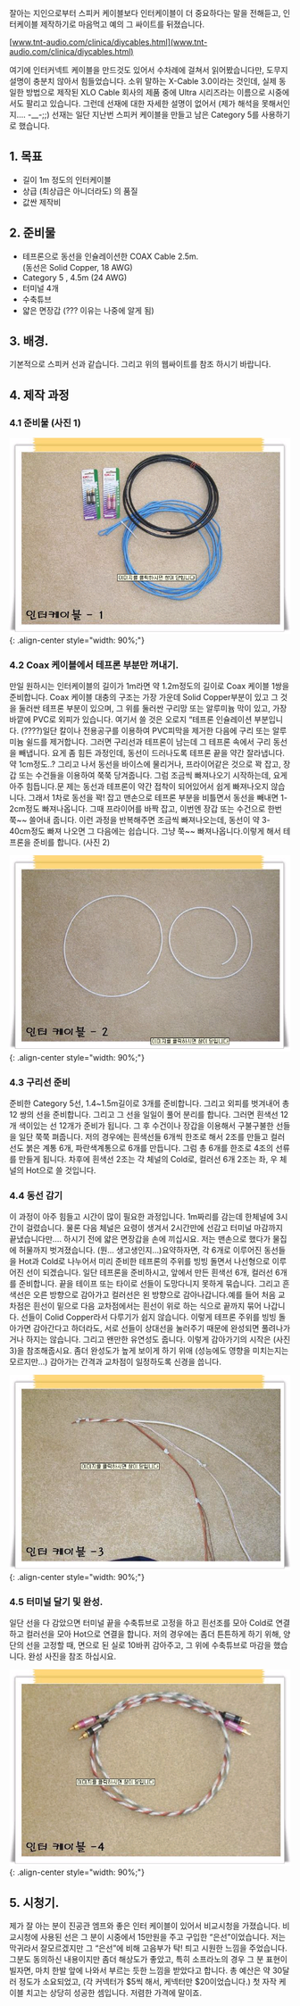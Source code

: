 잘아는 지인으로부터 스피커 케이블보다 인터케이블이 더 중요하다는 말을 전해듣고, 인터케이블 제작하기로 마음먹고 예의 그 싸이트를 뒤졌습니다.

[www.tnt-audio.com/clinica/diycables.html](www.tnt-audio.com/clinica/diycables.html)

여기에 인터커넥트 케이블을 만드것도 있어서 수차례에 걸쳐서 읽어봤습니다만, 도무지 설명이 충분치 않아서 힘들었습니다. 소위 말하는 X-Cable 3.0이라는 것인데, 실제 동일한 방법으로 제작된 XLO Cable 회사의 제품 중에 Ultra 시리즈라는 이름으로 시중에서도 팔리고 있습니다.
그런데 선재에 대한 자세한 설명이 없어서 (제가 해석을 못해서인지…. -__-;;) 선재는 일단 지난번 스피커 케이블을 만들고 남은 Category 5를 사용하기로 했습니다.


## 1. 목표
- 길이 1m 정도의 인터케이블
- 상급 (최상급은 아니더라도) 의 품질
- 값싼 제작비

## 2. 준비물
- 테프론으로 동선을 인슐레이션한 COAX Cable 2.5m.\
  (동선은 Solid Copper, 18 AWG)
- Category 5 , 4.5m (24 AWG)
- 터미널 4개
- 수축튜브
- 얇은 면장갑 (??? 이유는 나중에 알게 됨)

## 3. 배경.
기본적으로 스피커 선과 같습니다. 그리고 위의 웹싸이트를 참조 하시기 바랍니다.

## 4. 제작 과정
### 4.1 준비물 (사진 1)
![styled-image](/assets/images/2004-10-03/2004-10-03-01.png){: .align-center style="width: 90%;"}

### 4.2 Coax 케이블에서 테프론 부분만 꺼내기.
만일 원하시는 인터케이블의 길이가 1m라면 약 1.2m정도의 길이로 Coax 케이블 1쌍을 준비합니다. Coax 케이블 대충의 구조는 가장 가운데 Solid Copper부분이 있고 그 것을 둘러싼 테프론 부분이 있으며, 그 위를 둘러싼 구리망 또는 알루미늄 막이 있고, 가장 바깥에 PVC로 외피가 있습니다.
여기서 쓸 것은 오로지 “테프론 인슐레이션 부분입니다. (????)일단 칼이나 전용공구를 이용하여 PVC피막을 제거한 다음에 구리 또는 알루미늄 쉴드를 제거합니다.
그러면 구리선과 테프론이 남는데 그 테프론 속에서 구리 동선을 빼냅니다. 요게 좀 힘든 과정인데, 동선이 드러나도록 테프론 끝을 약간 잘라냅니다. 약 1cm정도..?
그리고 나서 동선을 바이스에 물리거나, 프라이어같은 것으로 꽉 잡고, 장갑 또는 수건들을 이용하여 쭉쭉 당겨줍니다. 그럼 조금씩 빠져나오기 시작하는데, 요게 아주 힘듭니다.문 제는 동선과 테프론이 약간 접착이 되어있어서 쉽게 빠져나오지 않습니다. 그래서 1차로 동선을 꽉! 잡고 맨손으로 테프론 부분을 비틀면서 동선을 빼내면 1-2cm정도 빠져나옵니다. 그때 프라이어를 바짝 잡고, 이번엔 장갑 또는 수건으로 한번 쭉~~ 쓸어내 줍니다.
이런 과정을 반복해주면 조금씩 빠져나오는데, 동선이 약 3-40cm정도 빠져 나오면 그 다음에는 쉽습니다. 그냥 쭉~~ 빠져나옵니다.이렇게 해서 테프론을 준비를 합니다. (사진 2)

![styled-image](/assets/images/2004-10-03/2004-10-03-02.png){: .align-center style="width: 90%;"}


### 4.3 구리선 준비

준비한 Category 5선, 1.4~1.5m길이로 3개를 준비합니다. 그리고 외피를 벗겨내어 총 12 쌍의 선을 준비합니다. 그리고 그 선을 일일이 풀어 분리를 합니다. 그러면 흰색선 12개 색이있는 선 12개가 준비가 됩니다. 그 후 수건이나 장갑을 이용해서 구불구불한 선들을 일단 쭉쭉 펴줍니다.
저의 경우에는 흰색선들 6개씩 한조로 해서 2조를 만들고 컬러선도 붉은 계통 6개, 파란색계통으로 6개를 만듭니다. 그럼 총 6개를 한조로 4조의 선류를 만들게 됩니다.
차후에 흰색선 2조는 각 체널의 Cold로, 컬러선 6개 2조는 좌, 우 체널의 Hot으로 쓸 것입니다.

### 4.4 동선 감기
이 과정이 아주 힘들고 시간이 많이 필요한 과정입니다. 1m짜리를 감는데 한체널에 3시간이 걸렸습니다. 물론 다음 체널은 요령이 생겨서 2시간만에 선감고 터미널 마감까지 끝냈습니다만….
하시기 전에 얇은 면장갑을 손에 끼십시요. 저는 맨손으로 했다가 물집에 허물까지 벗겨졌습니다. (뭔… 생고생인지…)요약하자면, 각 6개로 이루어진 동선들을 Hot과 Cold로 나누어서 미리 준비한 테프론의 주위를 빙빙 돌면서 나선형으로 이루어진 선이 되겠습니다.
일단 테프론을 준비하시고, 앞에서 만든 흰색선 6개, 컬러선 6개를 준비합니다. 끝을 테이프 또는 타이로 선들이 도망다니지 못하게 묶습니다. 그리고 흔색선은 오른 방향으로 감아가고 컬러선은 왼 방향으로 감아나갑니다.예를 들어 처음 교차점은 흰선이 밑으로 다음 교차점에서는 흰선이 위로 하는 식으로 끝까지 묶어 나갑니다.
선들이 Colid Copper라서 다루기가 쉽지 않습니다.
이렇게 테프론 주위를 빙빙 돌아가면 감아간다고 하더라도, 서로 선들이 상대선을 눌러주기 때문에 완성되면 풀려나가거나 하지는 않습니다. 그리고 왠만한 유연성도 줍니다.
이렇게 감아가기의 시작은 (사진 3)을 참조해줍시요.
좀더 완성도가 높게 보이게 하기 위애 (성능에도 영향을 미치는지는 모르지만…) 감아가는 간격과 교차점이 일정하도록 신경을 씁니다. 

![styled-image](/assets/images/2004-10-03/2004-10-03-03.png){: .align-center style="width: 90%;"}

### 4.5 터미널 달기 및 완성.
일단 선을 다 감았으면 터미널 끝을 수축튜브로 고정을 하고 흰선조를 모아 Cold로 연결하고 컬러선을 모아 Hot으로 연결을 합니다. 저의 경우에는 좀더 튼튼하게 하기 위해, 양단의 선을 고정할 때, 면으로 된 실로 10바퀴 감아주고, 그 위에 수축튜브로 마감을 했습니다.
완성 사진을 참조 하십시요. 

![styled-image](/assets/images/2004-10-03/2004-10-03-04.png){: .align-center style="width: 90%;"}

## 5. 시청기.
제가 잘 아는 분이 진공관 엠프와 좋은 인터 케이블이 있어서 비교시청을 가졌습니다.
비교시청에 사용된 선은 그 분이 시중에서 15만원을 주고 구입한 “은선”이었습니다.
저는 막귀라서 잘모르겠지만 그 “은선”에 비해 고음부가 탁! 틔고 시원한 느낌을 주었습니다.
그분도 동의하신 내용이지만 좀더 해상도가 좋았고, 특히 소프라노의 경우 그 분 표현이 빌자면, 마치 한발 앞에 나와서 부르는 듯한 느낌을 받았다고 합니다.
총 예산은 약 30달러 정도가 소요되었고, (각 커넥터가 $5씩 해서, 케넥터만 $20이었습니다.)
첫 자작 케이블 치고는 상당히 성공한 셈입니다. 저렴한 가격에 말이죠.
